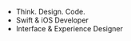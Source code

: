 - Think. Design. Code.
- Swift & iOS Developer
- Interface & Experience Designer

<!---
Singh-Jaskaran/Singh-Jaskaran is a ✨ special ✨ repository because its `README.md` (this file) appears on your GitHub profile.
You can click the Preview link to take a look at your changes.
--->

